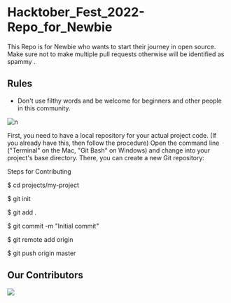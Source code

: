 # Hacktober_Fest_2022-Repo_for_Newbie
This Repo is for Newbie who wants to start their journey in open source. Make sure not to make multiple pull requests otherwise will be identified as spammy .




<!--    ![th](https://user-images.githubusercontent.com/88089351/193316171-dfc68fe6-c330-4338-9233-4e4da6519684.jpg) -->

## Rules

- Don't use filthy words and be welcome for beginners and other people in this community.

![n](https://user-images.githubusercontent.com/88089351/193316441-9341270d-3144-4869-9f56-e903faf102ed.jpg)

First, you need to have a local repository for your actual project code. (If you already have this, then follow the procedure)
Open the command line ("Terminal" on the Mac, "Git Bash" on Windows) and change into your project's base directory. There, you can create a new Git repository:

Steps for Contributing

$ cd projects/my-project           


$ git init                          


$ git add .                          


$ git commit -m "Initial commit"     


$ git remote add origin <remote repository URL>      
  
  
$ git push origin master             

## Our Contributors
<a href="hhttps://github.com/Mudit88/hacktoberfest_2022-Repo_for_Newbie/graphs/contributors">
  <img src="https://contrib.rocks/image?repo=Mudit88/hacktoberfest_2022-Repo_for_Newbie" />
</a>